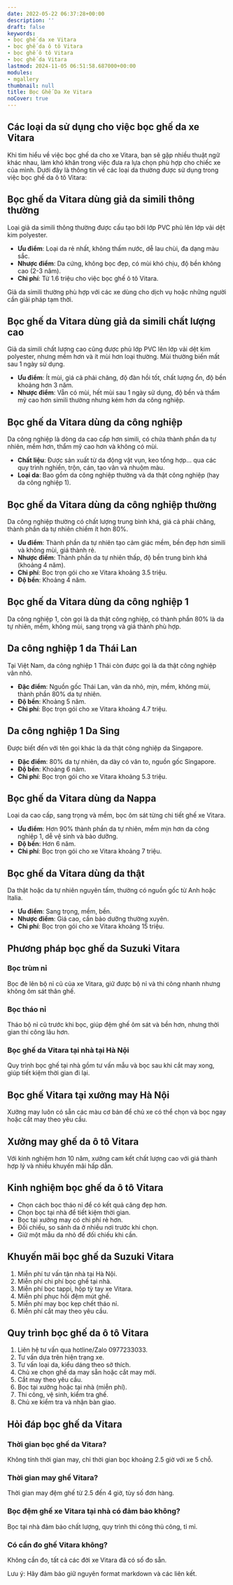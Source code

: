 ```yaml
---
date: 2022-05-22 06:37:28+00:00
description: ''
draft: false
keywords:
- bọc ghế da xe Vitara
- bọc ghế da ô tô Vitara
- bọc ghế ô tô Vitara
- bọc ghế da Vitara
lastmod: 2024-11-05 06:51:58.687000+00:00
modules:
- mgallery
thumbnail: null
title: Bọc Ghế Da Xe Vitara
noCover: true
---
```


## Các loại da sử dụng cho việc bọc ghế da xe Vitara

Khi tìm hiểu về việc bọc ghế da cho xe Vitara, bạn sẽ gặp nhiều thuật ngữ khác nhau, làm khó khăn trong việc đưa ra lựa chọn phù hợp cho chiếc xe của mình. Dưới đây là thông tin về các loại da thường được sử dụng trong việc bọc ghế da ô tô Vitara:

## Bọc ghế da Vitara dùng giả da simili thông thường

Loại giả da simili thông thường được cấu tạo bởi lớp PVC phủ lên lớp vải dệt kim polyester.

- **Ưu điểm**: Loại da rẻ nhất, không thấm nước, dễ lau chùi, đa dạng màu sắc.
- **Nhược điểm**: Da cứng, không bọc đẹp, có mùi khó chịu, độ bền không cao (2-3 năm).
- **Chi phí**: Từ 1.6 triệu cho việc bọc ghế ô tô Vitara.

Giả da simili thường phù hợp với các xe dùng cho dịch vụ hoặc những người cần giải pháp tạm thời.

## Bọc ghế da Vitara dùng giả da simili chất lượng cao

Giả da simili chất lượng cao cũng được phủ lớp PVC lên lớp vải dệt kim polyester, nhưng mềm hơn và ít mùi hơn loại thường. Mùi thường biến mất sau 1 ngày sử dụng.

- **Ưu điểm**: Ít mùi, giá cả phải chăng, độ đàn hồi tốt, chất lượng ổn, độ bền khoảng hơn 3 năm.
- **Nhược điểm**: Vẫn có mùi, hết mùi sau 1 ngày sử dụng, độ bền và thẩm mỹ cao hơn simili thường nhưng kém hơn da công nghiệp.

## Bọc ghế da Vitara dùng da công nghiệp

Da công nghiệp là dòng da cao cấp hơn simili, có chứa thành phần da tự nhiên, mềm hơn, thẩm mỹ cao hơn và không có mùi.

- **Chất liệu**: Được sản xuất từ da động vật vụn, keo tổng hợp… qua các quy trình nghiền, trộn, cán, tạo vân và nhuộm màu.
- **Loại da**: Bao gồm da công nghiệp thường và da thật công nghiệp (hay da công nghiệp 1).

## Bọc ghế da Vitara dùng da công nghiệp thường

Da công nghiệp thường có chất lượng trung bình khá, giá cả phải chăng, thành phần da tự nhiên chiếm ít hơn 80%.

- **Ưu điểm**: Thành phần da tự nhiên tạo cảm giác mềm, bền đẹp hơn simili và không mùi, giá thành rẻ.
- **Nhược điểm**: Thành phần da tự nhiên thấp, độ bền trung bình khá (khoảng 4 năm).
- **Chi phí**: Bọc trọn gói cho xe Vitara khoảng 3.5 triệu.
- **Độ bền**: Khoảng 4 năm.

## Bọc ghế da Vitara dùng da công nghiệp 1

Da công nghiệp 1, còn gọi là da thật công nghiệp, có thành phần 80% là da tự nhiên, mềm, không mùi, sang trọng và giá thành phù hợp.

## Da công nghiệp 1 da Thái Lan

Tại Việt Nam, da công nghiệp 1 Thái còn được gọi là da thật công nghiệp vân nhỏ.

- **Đặc điểm**: Nguồn gốc Thái Lan, vân da nhỏ, mịn, mềm, không mùi, thành phần 80% da tự nhiên.
- **Độ bền**: Khoảng 5 năm.
- **Chi phí**: Bọc trọn gói cho xe Vitara khoảng 4.7 triệu.

## Da công nghiệp 1 Da Sing

Được biết đến với tên gọi khác là da thật công nghiệp da Singapore.

- **Đặc điểm**: 80% da tự nhiên, da dày có vân to, nguồn gốc Singapore.
- **Độ bền**: Khoảng 6 năm.
- **Chi phí**: Bọc trọn gói cho xe Vitara khoảng 5.3 triệu.

## Bọc ghế da Vitara dùng da Nappa

Loại da cao cấp, sang trọng và mềm, bọc ôm sát từng chi tiết ghế xe Vitara.

- **Ưu điểm**: Hơn 90% thành phần da tự nhiên, mềm mịn hơn da công nghiệp 1, dễ vệ sinh và bảo dưỡng.
- **Độ bền**: Hơn 6 năm.
- **Chi phí**: Bọc trọn gói cho xe Vitara khoảng 7 triệu.

## Bọc ghế da Vitara dùng da thật

Da thật hoặc da tự nhiên nguyên tấm, thường có nguồn gốc từ Anh hoặc Italia.

- **Ưu điểm**: Sang trọng, mềm, bền.
- **Nhược điểm**: Giá cao, cần bảo dưỡng thường xuyên.
- **Chi phí**: Bọc trọn gói cho xe Vitara khoảng 15 triệu.

## Phương pháp bọc ghế da Suzuki Vitara

### Bọc trùm nỉ

Bọc đè lên bộ nỉ cũ của xe Vitara, giữ được bộ nỉ và thi công nhanh nhưng không ôm sát thân ghế.

### Bọc tháo nỉ

Tháo bộ nỉ cũ trước khi bọc, giúp đệm ghế ôm sát và bền hơn, nhưng thời gian thi công lâu hơn.

### Bọc ghế da Vitara tại nhà tại Hà Nội

Quy trình bọc ghế tại nhà gồm tư vấn mẫu và bọc sau khi cắt may xong, giúp tiết kiệm thời gian đi lại.

## Bọc ghế Vitara tại xưởng may Hà Nội

Xưởng may luôn có sẵn các màu cơ bản để chủ xe có thể chọn và bọc ngay hoặc cắt may theo yêu cầu.

## Xưởng may ghế da ô tô Vitara

Với kinh nghiệm hơn 10 năm, xưởng cam kết chất lượng cao với giá thành hợp lý và nhiều khuyến mãi hấp dẫn.

## Kinh nghiệm bọc ghế da ô tô Vitara

- Chọn cách bọc tháo nỉ để có kết quả căng đẹp hơn.
- Chọn bọc tại nhà để tiết kiệm thời gian.
- Bọc tại xưởng may có chi phí rẻ hơn.
- Đối chiếu, so sánh da ở nhiều nơi trước khi chọn.
- Giữ một mẫu da nhỏ để đối chiếu khi cần.

## Khuyến mãi bọc ghế da Suzuki Vitara

1. Miễn phí tư vấn tận nhà tại Hà Nội.
2. Miễn phí chi phí bọc ghế tại nhà.
3. Miễn phí bọc tappi, hộp tỳ tay xe Vitara.
4. Miễn phí phục hồi đệm mút ghế.
5. Miễn phí may bọc kẹp chết tháo nỉ.
6. Miễn phí cắt may theo yêu cầu.

## Quy trình bọc ghế da ô tô Vitara

1. Liên hệ tư vấn qua hotline/Zalo 0977233033.
2. Tư vấn dựa trên hiện trạng xe.
3. Tư vấn loại da, kiểu dáng theo sở thích.
4. Chủ xe chọn ghế da may sẵn hoặc cắt may mới.
5. Cắt may theo yêu cầu.
6. Bọc tại xưởng hoặc tại nhà (miễn phí).
7. Thi công, vệ sinh, kiểm tra ghế.
8. Chủ xe kiểm tra và nhận bàn giao.

## Hỏi đáp bọc ghế da Vitara

### Thời gian bọc ghế da Vitara?

Không tính thời gian may, chỉ thời gian bọc khoảng 2.5 giờ với xe 5 chỗ.

### Thời gian may ghế Vitara?

Thời gian may đệm ghế từ 2.5 đến 4 giờ, tùy số đơn hàng.

### Bọc đệm ghế xe Vitara tại nhà có đảm bảo không?

Bọc tại nhà đảm bảo chất lượng, quy trình thi công thủ công, tỉ mỉ.

### Có cần đo ghế Vitara không?

Không cần đo, tất cả các đời xe Vitara đã có số đo sẵn.

Lưu ý: Hãy đảm bảo giữ nguyên format markdown và các liên kết.